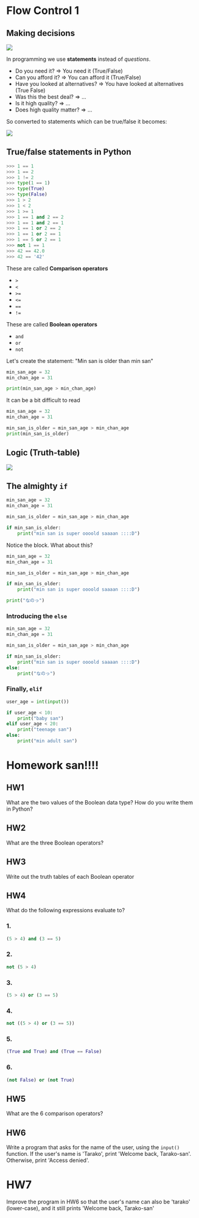 #  Flow Control 1

## Making decisions

![](img/flowchart.png)

In programming we use **statements** instead of *questions*.

- Do you need it? => You need it (True/False)
- Can you afford it? => You can afford it (True/False)
- Have you looked at alternatives? => You have looked at alternatives (True False)
- Was this the best deal? => ...
- Is it high quality? => ...
- Does high quality matter? => ...

So converted to statements which can be true/false it becomes:

![](img/converted_diagram.jpg)


## True/false statements in Python

```python
>>> 1 == 1
>>> 1 == 2
>>> 1 != 2
>>> type(1 == 1)
>>> type(True)
>>> type(False)
>>> 1 > 2
>>> 1 < 2
>>> 1 >= 1
>>> 1 == 1 and 2 == 2
>>> 1 == 1 and 2 == 1
>>> 1 == 1 or 2 == 2
>>> 1 == 1 or 2 == 1
>>> 1 == 5 or 2 == 1
>>> not 1 == 1
>>> 42 == 42.0
>>> 42 == '42'
```

These are called **Comparison operators**
- `>`
- `<`
- `>=`
- `<=`
- `==`
- `!=`

These are called **Boolean operators**
- `and`
- `or`
- `not` 

Let's create the statement: "Min san is older than min san"

```python
min_san_age = 32
min_chan_age = 31

print(min_san_age > min_chan_age)
```

It can be a bit difficult to read


```python
min_san_age = 32
min_chan_age = 31

min_san_is_older = min_san_age > min_chan_age
print(min_san_is_older)
```

## Logic (Truth-table)

![](img/truth_table.png)


## The almighty `if` 

```python
min_san_age = 32
min_chan_age = 31

min_san_is_older = min_san_age > min_chan_age

if min_san_is_older:
    print("min san is super oooold saaaan ::::D")

```

Notice the block. What about this?

```python
min_san_age = 32
min_chan_age = 31

min_san_is_older = min_san_age > min_chan_age

if min_san_is_older:
    print("min san is super oooold saaaan ::::D")

print("なのっ")
```

### Introducing the `else` 


```python
min_san_age = 32
min_chan_age = 31

min_san_is_older = min_san_age > min_chan_age

if min_san_is_older:
    print("min san is super oooold saaaan ::::D")
else:
    print("なのっ")
```

### Finally, `elif`

```python
user_age = int(input())

if user_age < 10:
    print("baby san")
elif user_age < 20:
    print("teenage san")
else:
    print("min adult san")
```

# Homework san!!!!

## HW1

What are the two values of the Boolean data type? How do you write them in Python?

## HW2

What are the three Boolean operators?

## HW3

Write out the truth tables of each Boolean operator 

## HW4

What do the following expressions evaluate to?

### 1.
```python
(5 > 4) and (3 == 5)
```

### 2.
```python
not (5 > 4)
```

### 3.
```python
(5 > 4) or (3 == 5)
```

### 4.
```python
not ((5 > 4) or (3 == 5))
```

### 5.
```python
(True and True) and (True == False)
```

### 6.
```python
(not False) or (not True)
```

## HW5

What are the 6 comparison operators?

## HW6

Write a program that asks for the name of the user, using the `input()` function. If the user's name is 'Tarako', print 'Welcome back, Tarako-san'. Otherwise, print 'Access denied'. 

# HW7

Improve the program in HW6 so that the user's name can also be 'tarako' (lower-case), and it still prints 'Welcome back, Tarako-san'